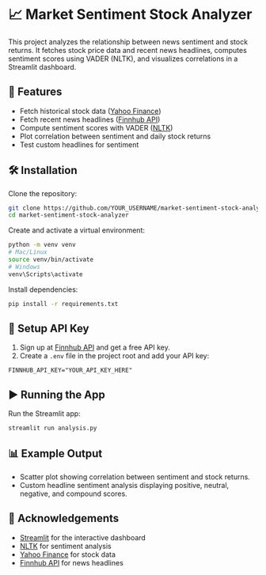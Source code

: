 # 📈 Market Sentiment Stock Analyzer

This project analyzes the relationship between news sentiment and stock returns. It fetches stock price data and recent news headlines, computes sentiment scores using VADER (NLTK), and visualizes correlations in a Streamlit dashboard.

## 🚀 Features

- Fetch historical stock data ([Yahoo Finance](https://pypi.org/project/yfinance/))
- Fetch recent news headlines ([Finnhub API](https://finnhub.io/))
- Compute sentiment scores with VADER ([NLTK](https://www.nltk.org/))
- Plot correlation between sentiment and daily stock returns
- Test custom headlines for sentiment

## 🛠️ Installation

Clone the repository:

```bash
git clone https://github.com/YOUR_USERNAME/market-sentiment-stock-analyzer.git
cd market-sentiment-stock-analyzer
```

Create and activate a virtual environment:

```bash
python -m venv venv
# Mac/Linux
source venv/bin/activate
# Windows
venv\Scripts\activate
```

Install dependencies:

```bash
pip install -r requirements.txt
```

## 🔑 Setup API Key

1. Sign up at [Finnhub API](https://finnhub.io/) and get a free API key.  
2. Create a `.env` file in the project root and add your API key:

```text
FINNHUB_API_KEY="YOUR_API_KEY_HERE"
```

## ▶️ Running the App

Run the Streamlit app:

```bash
streamlit run analysis.py
```

## 📊 Example Output

- Scatter plot showing correlation between sentiment and stock returns.  
- Custom headline sentiment analysis displaying positive, neutral, negative, and compound scores.

## 🙌 Acknowledgements

- [Streamlit](https://streamlit.io/) for the interactive dashboard  
- [NLTK](https://www.nltk.org/) for sentiment analysis  
- [Yahoo Finance](https://pypi.org/project/yfinance/) for stock data  
- [Finnhub API](https://finnhub.io/) for news headlines